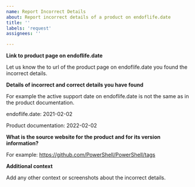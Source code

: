 ```yaml
---
name: Report Incorrect Details
about: Report incorrect details of a product on endoflife.date
title: ''
labels: 'request'
assignees: ''

---
```


**Link to product page on endoflife.date**

Let us know the to url of the product page on endoflife.date you found the incorrect details.


**Details of incorrect and correct details you have found**

For example the active support date on endoflife.date is not the same as in the product documentation.

endoflife.date: 2021-02-02

Product documentation: 2022-02-02


**What is the source website for the product and for its version information?**

For example: https://github.com/PowerShell/PowerShell/tags


**Additional context**

Add any other context or screenshots about the incorrect details.
